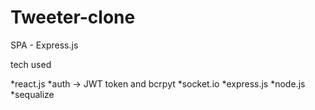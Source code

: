 
# Tweeter-clone
SPA - Express.js


tech used

*react.js
*auth -> JWT token and bcrpyt
*socket.io 
*express.js
*node.js
*sequalize

